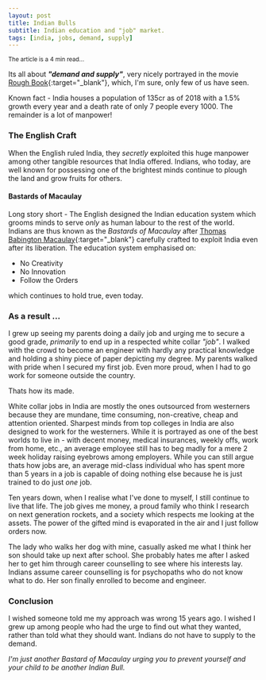 ```yaml
---
layout: post
title: Indian Bulls
subtitle: Indian education and "job" market.
tags: [india, jobs, demand, supply]
---
```


<sub>The article is a 4 min read...<sub>

Its all about **_"demand and supply"_**, very nicely portrayed in the movie [Rough Book](https://www.imdb.com/title/tt4358344/){:target="_blank"}, which, I'm sure, only few of us have seen.

Known fact - India houses a population of 135cr as of 2018 with a 1.5% growth every year and a death rate of only 7 people every 1000. The remainder is a lot of manpower!

### The English Craft
When the English ruled India, they _secretly_ exploited this huge manpower among other tangible resources that India offered. Indians, who today, are well known for possessing one of the brightest minds continue to plough the land and grow fruits for others.

#### Bastards of Macaulay
Long story short - The English designed the Indian education system which grooms minds to serve _only_ as human labour to the rest of the world. Indians are thus known as the _Bastards of Macaulay_ after [Thomas Babington Macaulay](https://en.wikipedia.org/wiki/History_of_education_in_the_Indian_subcontinent){:target="_blank"} carefully crafted to exploit India even after its liberation. The education system emphasised on:

 - No Creativity
 - No Innovation
 - Follow the Orders

which continues to hold true, even today.

### As a result ...
I grew up seeing my parents doing a daily job and urging me to secure a good grade, _primarily_ to end up in a respected white collar _"job"_. I walked with the crowd to become an engineer with hardly any practical knowledge and holding a shiny piece of paper depicting my degree. My parents walked with pride when I secured my first job. Even more proud, when I had to go work for someone outside the country.

Thats how its made.

White collar jobs in India are mostly the ones outsourced from westerners because they are mundane, time consuming, non-creative, cheap and attention oriented. Sharpest minds from top colleges in India are also designed to work for the westerners. While it is portrayed as one of the best worlds to live in - with decent money, medical insurances, weekly offs, work from home, etc., an average employee still has to beg madly for a mere 2 week holiday raising eyebrows among employers. While you can still argue thats how jobs are, an average mid-class individual who has spent more than 5 years in a job is capable of doing nothing else because he is just trained to do just _one_ job.

Ten years down, when I realise what I've done to myself, I still continue to live that life. The job gives me money, a proud family who think I research on next generation rockets, and a society which respects me looking at the assets. The power of the gifted mind is evaporated in the air and I just follow orders now.

The lady who walks her dog with mine, casually asked me what I think her son should take up next after school. She probably hates me after I asked her to get him through career counselling to see where his interests lay. Indians assume career counselling is for psychopaths who do not know what to do. Her son finally enrolled to become and engineer.

### Conclusion
I wished someone told me my approach was wrong 15 years ago. I wished I grew up among people who had the urge to find out what they wanted, rather than told what they should want. Indians do not have to supply to the demand.

_I'm just another Bastard of Macaulay urging you to prevent yourself and your child to be another Indian Bull._

